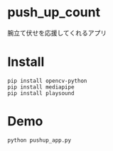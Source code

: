 # push_up_count
腕立て伏せを応援してくれるアプリ

# Install

```
pip install opencv-python
pip install mediapipe
pip install playsound
```

# Demo 
```
python pushup_app.py
```
